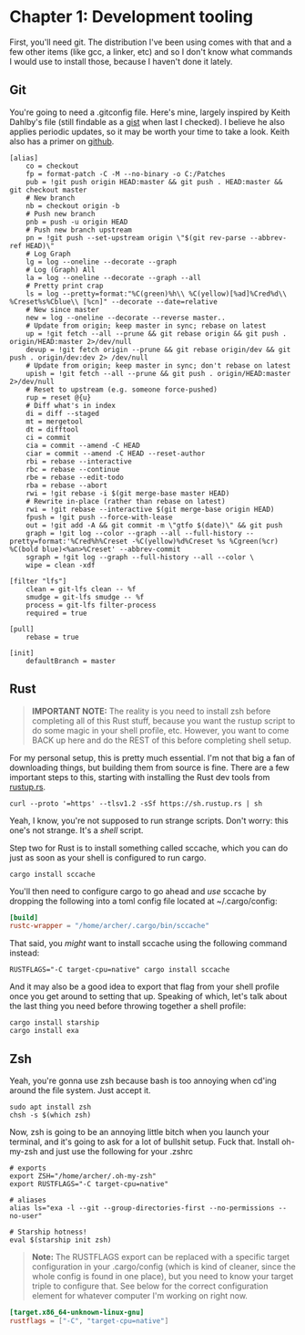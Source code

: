 # Chapter 1: Development tooling

First, you'll need git. The distribution I've been using comes with that and a few other items (like gcc, a linker, etc) and so I don't know what commands I would use to install those, because I haven't done it lately.

## Git

You're going to need a .gitconfig file. Here's mine, largely inspired by Keith Dahlby's file (still findable as a [gist](https://gist.github.com/dahlbyk/cb062ca2823cce8c4122ce482f6f2678) when last I checked). I believe he also applies periodic updates, so it may be worth your time to take a look. Keith also has a primer on [github](https://gist.github.com/dahlbyk/0b210ed9bb6720bd95fcb785440004c8).

```
[alias]
	co = checkout
    fp = format-patch -C -M --no-binary -o C:/Patches
    pub = !git push origin HEAD:master && git push . HEAD:master && git checkout master
    # New branch
    nb = checkout origin -b
    # Push new branch
    pnb = push -u origin HEAD
    # Push new branch upstream
    pn = !git push --set-upstream origin \"$(git rev-parse --abbrev-ref HEAD)\"
    # Log Graph
    lg = log --oneline --decorate --graph
    # Log (Graph) All
    la = log --oneline --decorate --graph --all
    # Pretty print crap
    ls = log --pretty=format:"%C(green)%h\\ %C(yellow)[%ad]%Cred%d\\ %Creset%s%Cblue\\ [%cn]" --decorate --date=relative
    # New since master
    new = log --oneline --decorate --reverse master..
    # Update from origin; keep master in sync; rebase on latest
    up = !git fetch --all --prune && git rebase origin && git push . origin/HEAD:master 2>/dev/null
    devup = !git fetch origin --prune && git rebase origin/dev && git push . origin/dev:dev 2> /dev/null
    # Update from origin; keep master in sync; don't rebase on latest
    upish = !git fetch --all --prune && git push . origin/HEAD:master 2>/dev/null
    # Reset to upstream (e.g. someone force-pushed)
    rup = reset @{u}
    # Diff what's in index
    di = diff --staged
    mt = mergetool
    dt = difftool
    ci = commit
    cia = commit --amend -C HEAD
    ciar = commit --amend -C HEAD --reset-author
    rbi = rebase --interactive
    rbc = rebase --continue
    rbe = rebase --edit-todo
    rba = rebase --abort
    rwi = !git rebase -i $(git merge-base master HEAD)
    # Rewrite in-place (rather than rebase on latest)
    rwi = !git rebase --interactive $(git merge-base origin HEAD)
    fpush = !git push --force-with-lease
    out = !git add -A && git commit -m \"gtfo $(date)\" && git push
    graph = !git log --color --graph --all --full-history --pretty=format:'%Cred%h%Creset -%C(yellow)%d%Creset %s %Cgreen(%cr) %C(bold blue)<%an>%Creset' --abbrev-commit
    sgraph = !git log --graph --full-history --all --color \
    wipe = clean -xdf

[filter "lfs"]
	clean = git-lfs clean -- %f
	smudge = git-lfs smudge -- %f
	process = git-lfs filter-process
	required = true

[pull]
	rebase = true

[init]
	defaultBranch = master
```

## Rust

> **IMPORTANT NOTE:** The reality is you need to install zsh before completing all of this Rust stuff, because you want the rustup script to do some magic in your shell profile, etc. However, you want to come BACK up here and do the REST of this before completing shell setup.

For my personal setup, this is pretty much essential. I'm not that big a fan of downloading things, but building them from source is fine. There are a few important steps to this, starting with installing the Rust dev tools from [rustup.rs](https://rustup.rs/).

```shell
curl --proto '=https' --tlsv1.2 -sSf https://sh.rustup.rs | sh
```

Yeah, I know, you're not supposed to run strange scripts. Don't worry: this one's not strange. It's a *shell* script.

Step two for Rust is to install something called sccache, which you can do just as soon as your shell is configured to run cargo.

```shell
cargo install sccache
```

You'll then need to configure cargo to go ahead and *use* sccache by dropping the following into a toml config file located at ~/.cargo/config:

```toml
[build]
rustc-wrapper = "/home/archer/.cargo/bin/sccache"
```

That said, you *might* want to install sccache using the following command instead:

```shell
RUSTFLAGS="-C target-cpu=native" cargo install sccache
```

And it may also be a good idea to export that flag from your shell profile once you get around to setting that up. Speaking of which, let's talk about the last thing you need before throwing together a shell profile:

```shell
cargo install starship
cargo install exa
```

## Zsh

Yeah, you're gonna use zsh because bash is too annoying when cd'ing around the file system. Just accept it.

```shell
sudo apt install zsh
chsh -s $(which zsh)
```

Now, zsh is going to be an annoying little bitch when you launch your terminal, and it's going to ask for a lot of bullshit setup. Fuck that. Install oh-my-zsh and just use the following for your .zshrc

```shell
# exports
export ZSH="/home/archer/.oh-my-zsh"
export RUSTFLAGS="-C target-cpu=native"

# aliases
alias ls="exa -l --git --group-directories-first --no-permissions --no-user"

# Starship hotness!
eval $(starship init zsh)
```

> **Note:** The RUSTFLAGS export can be replaced with a specific target configuration in your .cargo/config (which is kind of cleaner, since the whole config is found in one place), but you need to know your target triple to configure that. See below for the correct configuration element for whatever computer I'm working on right now.

```toml
[target.x86_64-unknown-linux-gnu]
rustflags = ["-C", "target-cpu=native"]
```
